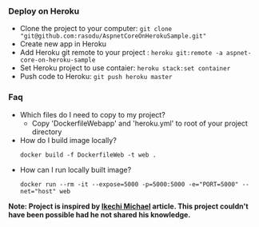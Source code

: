 ### Deploy on Heroku
- Clone the project to your computer: ```git clone "git@github.com:rasodu/AspnetCoreOnHerokuSample.git"```
- Create new app in Heroku
- Add Heroku git remote to your project : ```heroku git:remote -a aspnet-core-on-heroku-sample```
- Set Heroku project to use contaier: ```heroku stack:set container```
- Push code to Heroku: ```git push heroku master```

### Faq
- Which files do I need to copy to my project?
  - Copy 'DockerfileWebapp' and 'heroku.yml' to root of your project directory
- How do I build image locally?
  ```
  docker build -f DockerfileWeb -t web .
  ```
- How can I run locally built image?
  ```
  docker run --rm -it --expose=5000 -p=5000:5000 -e="PORT=5000" --net="host" web
  ```

**Note: Project is inspired by [Ikechi Michael](https://blog.devcenter.co/deploy-asp-net-core-2-0-apps-on-heroku-eea8efd918b6) article. This project couldn't have been possible had he not shared his knowledge.**
